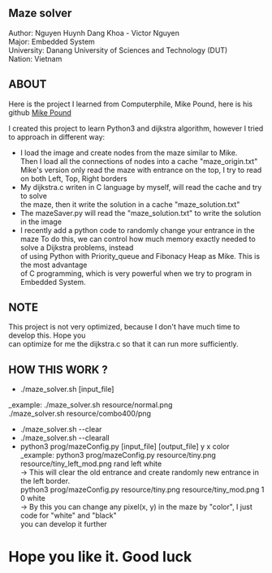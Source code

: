## Maze solver 

Author: Nguyen Huynh Dang Khoa - Victor Nguyen  
Major: Embedded System  
University: Danang University of Sciences and Technology (DUT)  
Nation: Vietnam

##  ABOUT
Here is the project I learned from Computerphile, Mike Pound, here is his github [Mike Pound](https://github.com/mikepound/)

I created this project to learn Python3 and dijkstra algorithm, however I tried to approach
in different way:  
- I load the image and create nodes from the maze similar to Mike.  
  Then I load all the connections of nodes into a cache "maze_origin.txt"
  Mike's version only read the maze with entrance on the top, I try to read on both Left, Top, Right borders
- My dijkstra.c writen in C language by myself, will read the cache and try to solve  
the maze, then it write the solution in a cache "maze_solution.txt"  
- The mazeSaver.py will read the "maze_solution.txt" to write the solution in the image  
- I recently add a python code to randomly change your entrance in the maze
To do this, we can control how much memory exactly needed to solve a Dijkstra problems,   instead  
of using Python with Priority_queue and Fibonacy Heap as Mike. This is the most advantage  
of C programming, which is very powerful when we try to program in Embedded System.   

## NOTE
This project is not very optimized, because I don't have much time to develop this. Hope you  
can optimize for me the dijkstra.c so that it can run more sufficiently.  

## HOW THIS WORK ?

- ./maze_solver.sh [input_file]  
  
_example: ./maze_solver.sh resource/normal.png  
          ./maze_solver.sh resource/combo400/png  
          
- ./maze_solver.sh --clear  
- ./maze_solver.sh --clearall  
- python3 prog/mazeConfig.py [input_file] [output_file] y x color  
_example: python3 prog/mazeConfig.py resource/tiny.png resource/tiny_left_mod.png rand left white  
          -> This will clear the old entrance and create randomly new entrance in the left border.  
          python3 prog/mazeConfig.py resource/tiny.png resource/tiny_mod.png 1 0 white  
          -> By this you can change any pixel(x, y) in the maze by "color", I just code for "white" and "black"  
          you can develop it further   
# Hope you like it. Good luck  
